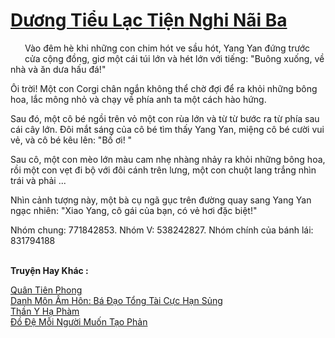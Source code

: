 <a href="https://truyentiki.com/duong-tieu-lac-tien-nghi-nai-ba.33837/" title="Dương Tiểu Lạc Tiện Nghi Nãi Ba"><h1>Dương Tiểu Lạc Tiện Nghi Nãi Ba</h1></a><div style="display:table"><img align="right" style="float: left; padding: 10px;" src="https://truyentiki.com/images/story/200x260/33837.jpg" alt="">Vào đêm hè khi những con chim hót ve sầu hót, Yang Yan đứng trước cửa cộng đồng, giơ một cái túi lớn và hét lớn với tiếng: "Buông xuống, về nhà và ăn dưa hấu đá!" <p></p> Ôi trời! Một con Corgi chân ngắn không thể chờ đợi để ra khỏi những bông hoa, lắc mông nhỏ và chạy về phía anh ta một cách hào hứng. <p></p> Sau đó, một cô bé ngồi trên vỏ một con rùa lớn và từ từ bước ra từ phía sau cái cây lớn. Đôi mắt sáng của cô bé tìm thấy Yang Yan, miệng cô bé cười vui vẻ, và cô bé kêu lên: "Bố ơi! " <p></p> Sau cô, một con mèo lớn màu cam nhẹ nhàng nhảy ra khỏi những bông hoa, rồi một con vẹt đi bộ với đôi cánh trên lưng, một con chuột lang trắng nhìn trái và phải ... <p></p> Nhìn cảnh tượng này, một bà cụ ngã gục trên đường quay sang Yang Yan ngạc nhiên: "Xiao Yang, cô gái của bạn, có vẻ hơi đặc biệt!" <p></p> Nhóm chung: 771842853. Nhóm V: 538242827. Nhóm chính của bánh lái: 831794188</div><p><br><b>Truyện Hay Khác :</b></p><a href="https://truyentiki.com/quan-tien-phong.33836/" alt="Quân Tiên Phong">Quân Tiên Phong</a><br/><a href="https://github.com/nownovels/top500/tree/master/truyenhay/33932/" alt="Danh Môn Ấm Hôn: Bá Đạo Tổng Tài Cực Hạn Sủng">Danh Môn Ấm Hôn: Bá Đạo Tổng Tài Cực Hạn Sủng</a><br/><a href="https://github.com/nownovels/top500/tree/master/truyenhay/33910/" alt="Thần Y Hạ Phàm">Thần Y Hạ Phàm</a><br/><a href="https://github.com/nownovels/top500/tree/master/truyenhay/33860/" alt="Đồ Đệ Mỗi Người Muốn Tạo Phản">Đồ Đệ Mỗi Người Muốn Tạo Phản</a><br/>